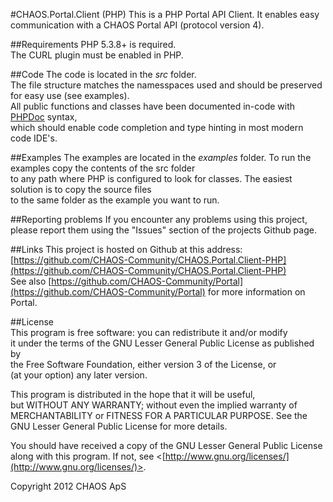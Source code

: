 #CHAOS.Portal.Client (PHP)
This is a PHP Portal API Client. It enables easy communication with a CHAOS Portal API (protocol version 4).

##Requirements
PHP 5.3.8+ is required.  
The CURL plugin must be enabled in PHP.  

##Code
The code is located in the *src* folder.  
The file structure matches the namesspaces used and should be preserved for easy use (see examples).  
All public functions and classes have been documented in-code with [PHPDoc](http://www.phpdoc.de/) syntax,  
which should enable code completion and type hinting in most modern code IDE's.

##Examples
The examples are located in the *examples* folder. To run the examples copy the contents of the src folder  
to any path where PHP is configured to look for classes. The easiest solution is to copy the source files  
to the same folder as the example you want to run.

##Reporting problems
If you encounter any problems using this project, please report them using the "Issues" section of the projects Github page.

##Links
This project is hosted on Github at this address: [https://github.com/CHAOS-Community/CHAOS.Portal.Client-PHP](https://github.com/CHAOS-Community/CHAOS.Portal.Client-PHP)  
See also [https://github.com/CHAOS-Community/Portal](https://github.com/CHAOS-Community/Portal) for more information on Portal.

##License  
This program is free software: you can redistribute it and/or modify  
it under the terms of the GNU Lesser General Public License as published by  
the Free Software Foundation, either version 3 of the License, or  
(at your option) any later version.  
  
This program is distributed in the hope that it will be useful,  
but WITHOUT ANY WARRANTY; without even the implied warranty of  
MERCHANTABILITY or FITNESS FOR A PARTICULAR PURPOSE.  See the  
GNU Lesser General Public License for more details.  
  
You should have received a copy of the GNU Lesser General Public License  
along with this program.  If not, see <[http://www.gnu.org/licenses/](http://www.gnu.org/licenses/)>.  
  
Copyright 2012 CHAOS ApS